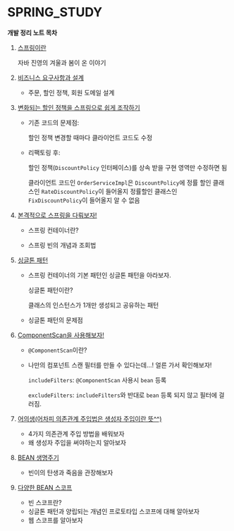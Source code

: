 # SPRING_STUDY
**개발 정리 노트 목차**



1. [스프링이란](https://github.com/zeze1004/SPRING_STUDY/blob/master/%EB%85%B8%ED%8A%B8%ED%95%84%EA%B8%B0/section1.md)

   자바 진영의 겨울과 봄이 온 이야기

2. [비즈니스 요구사항과 설계](https://github.com/zeze1004/SPRING_STUDY/blob/master/%EB%85%B8%ED%8A%B8%ED%95%84%EA%B8%B0/section2.md)

   - 주문, 할인 정책, 회원 도메일 설계

3. [변화되는 할인 정책을 스프링으로 쉽게 조작하기](https://github.com/zeze1004/SPRING_STUDY/blob/master/%EB%85%B8%ED%8A%B8%ED%95%84%EA%B8%B0/section3.md)

   - 기존 코드의 문제점:

      할인 정책 변경할 때마다 클라이언트 코드도 수정

   - 리팩토링 후:

     할인 정책(`DiscountPolicy` 인터페이스)를 상속 받을 구현 영역만 수정하면 됨

     클라이언트 코드인 `OrderServiceImpl`은 `DiscountPolicy`에 정률 할인 클래스인 `RateDiscountPolicy`이 들어올지 정률할인 클래스인 `FixDiscountPolicy`이 들어올지 알 수 없음

4. [본격적으로 스프링을 다뤄보자!](https://github.com/zeze1004/SPRING_STUDY/blob/master/%EB%85%B8%ED%8A%B8%ED%95%84%EA%B8%B0/section4.md)

   - 스프링 컨테이너란?

   - 스프링 빈의 개념과 조회법

     

5. [싱글톤 패턴](https://github.com/zeze1004/SPRING_STUDY/blob/master/%EB%85%B8%ED%8A%B8%ED%95%84%EA%B8%B0/section5.md)

   - 스프링 컨테이너의 기본 패턴인 싱글톤 패턴을 아라보자.

     싱글톤 패턴이란?

     클래스의 인스턴스가 1개만 생성되고 공유하는 패턴 

   - 싱글톤 패턴의 문제점

6. [ComponentScan을 사용해보자!](https://github.com/zeze1004/SPRING_STUDY/blob/master/%EB%85%B8%ED%8A%B8%ED%95%84%EA%B8%B0/section6.md)

   - `@ComponentScan`이란?

   - 나만의 컴포넌트 스캔 필터를 만들 수 있다는데...! 얼른 가서 확인해보자!

     `includeFilters`: `@ComponentScan` 사용시 `bean` 등록

     `excludeFilters`: `includeFilters`와 반대로 `bean` 등록 되지 않고 필터에 걸러짐.

7. [어의생(어차피 의존관계 주입법은 생성자 주입이란 뜻^^)](https://github.com/zeze1004/SPRING_STUDY/blob/master/%EB%85%B8%ED%8A%B8%ED%95%84%EA%B8%B0/section7.md)

   - 4가지 의존관계 주입 방법을 배워보자
   - 왜 생성자 주입을 써야하는지 알아보자

8. [BEAN 생명주기](https://github.com/zeze1004/SPRING_STUDY/blob/master/%EB%85%B8%ED%8A%B8%ED%95%84%EA%B8%B0/section8.md)

   - 빈이의 탄생과 죽음을 관장해보자

9. [다양한 BEAN 스코프](https://github.com/zeze1004/SPRING_STUDY/blob/master/%EB%85%B8%ED%8A%B8%ED%95%84%EA%B8%B0/section9.md)

   - 빈 스코프란?
   - 싱글톤 패턴과 양립되는 개념인 프로토타입 스코프에 대해 알아보자
   - 웹 스코프를 알아보자



